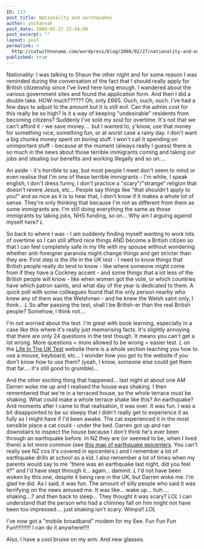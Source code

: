 ```yaml
---
ID: 113
post_title: Nationality and earthquakes
author: yochannah
post_date: 2008-02-27 22:44:00
post_excerpt: ""
layout: post
permalink: >
  http://catwithnoname.com/wordpress/blog/2008/02/27/nationality-and-earthquakes/
published: true
---
```

Nationality: I was talking to Shaun the other night and for some reason I was reminded during the conversation of the fact that I should really apply for British citizenship since I've lived here long enough.  I wandered about the various government sites and found the application form. And then I did a double take. HOW much?????? Oh, only £665. Ouch, ouch, ouch. I've had a few days to adjust to the amount but it is still evil. Can the admin cost for this really be so high? Is it a way of keeping "undesirable" residents from becoming citizens? Suddenly I've sold my soul for overtime. It's not that we can't afford it - we save money.... but I wanted to, y'know, use that money for something nice, something fun, or at worst case a rainy day. I don't want a big chunka money spent on boring stuff. I won't call it spending on unimportant stuff - because at the moment (always really I guess) there is so much in the news about those terrible immigrants coming and taking our jobs and stealing our benefits and working illegally and so on.... 

An aside - it's horrible to say, but most people I meet don't seem to mind or even realise that I'm one of these terrible immigrants - I'm white, I speak english, I don't dress funny, I don't practice a "scary"/"strange" religion that doesn't revere Jesus, etc... People say things like "that shouldn't apply to you!" and as nice as it is to hear that, I don't know if it makes a whole lot of sense. They're only thinking that because I'm not as different from them as some immigrants are. I'm still doing everything the same as those immigrants by taking jobs, NHS funding, so on... Why am I arguing against myself here? *L* 

So back to where I was - I am suddenly finding myself wanting to work lots of overtime so I can still afford nice things AND become a British citizen so that I can feel completely safe in my life with my spouse without wondering whether anti-foreigner paranoia might change things and get stricter than they are. First step is the life in the UK test - I need to know things that British people really do tend to know - like where someone might come from if they have a Cockney accent - and some things that a lot less of the British people will know - like when women got the vote, or which countries have which patron saints, and what day of the year is dedicated to them. A quick poll with some colleagues found that the only person nearby who knew any of them was the Welshman - and he knew the Welsh saint only, I think... *L* So after passing the test, shall I be British-er than the real British people? Somehow, I think not.... 

I'm not worried about the test. I'm great with book learning, especially in a case like this where it's really just memorising facts. It's slightly annoying that there are only 24 questions in the test though. It means you can't get a lot wrong. More questions = more allowed to be wrong = easier test. *L* on the <a href="http://www.lifeintheuktest.gov.uk/">Life In The UK Test</a> website there is a whole section teaching you how to use a mouse, keyboard, etc... I wonder how you get to the website if you don't know how to use them? (yeah, I know, someone else could get them that far.... it's still good to grumble)... 

And the other exciting thing that happened... last night at about one AM Darren woke me up and I realised the house was shaking. I then remembered that we're in a terraced house, so the whole terrace must be shaking. What could make a whole terrace shake like this? An earthquake? And moments after I came to that realisation, it was over. It was fun. I was a bit disappointed to be so sleepy that I didn't really get to experience it as fully as I might have if I'd been awake. The cat experienced it in the most sensible place a cat could - under the bed. Darren got up and ran downstairs to inspect the house because I don't think he's ever been through an earthquake before. In NZ they are (or seemed to be, when I lived there) a lot more common (see <a href="http://en.wikipedia.org/wiki/Image:Quake_epicenters_1963-98.png"> this map of earthquake epicenters</a>. You can't really see NZ cos it's covered in epicenters.) and I remember a lot of earthquake drills at school as a kid. I also remember a lot of times when my parents would say to me "there was an earthquake last night, did you feel it?" and I'd have slept through it... again... dammit. *L* I'd not have been woken by this one, despite it being rare in the UK, but Darren woke me. I'm glad he did. As I said, it was fun. The amount of silly people who said it was terrifying on the news amused me. It was like... wake up... huh.... shaking....? and then back to sleep... They thought it was scary? *LOL* I can understand that the person who had a chimney fall on him might not have been too impressed.... just shaking isn't scary. Wimps!! *LOL*

I've now got a "mobile broadband" modem for my Eee. Fun Fun Fun Fun!!!!!!!!!! I can do it anywhere!!!!

Also, I have a cool bruise on my arm. And new glasses.